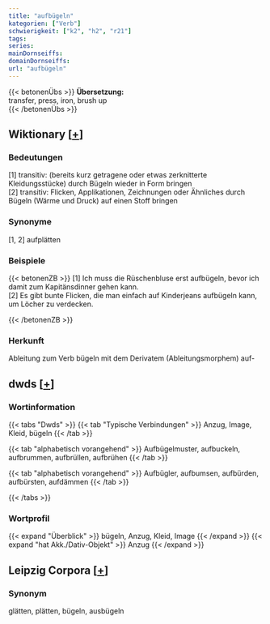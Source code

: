 ```yaml
---
title: "aufbügeln"
kategorien: ["Verb"]
schwierigkeit: ["k2", "h2", "r21"]
tags:
series:
mainDornseiffs:
domainDornseiffs:
url: "aufbügeln"
---
```


{{< betonenÜbs >}}
**Übersetzung:**  
transfer, press, iron, brush up  
{{< /betonenÜbs >}}

## Wiktionary [[+](https://de.wiktionary.org/wiki/aufbügeln)]

### Bedeutungen
[1] transitiv: (bereits kurz getragene oder etwas zerknitterte Kleidungsstücke) durch Bügeln wieder in Form bringen  
[2] transitiv: Flicken, Applikationen, Zeichnungen oder Ähnliches durch Bügeln (Wärme und Druck) auf einen Stoff bringen  

### Synonyme
[1, 2] aufplätten  

### Beispiele
{{< betonenZB >}}
[1] Ich muss die Rüschenbluse erst aufbügeln, bevor ich damit zum Kapitänsdinner gehen kann.  
[2] Es gibt bunte Flicken, die man einfach auf Kinderjeans aufbügeln kann, um Löcher zu verdecken.  

{{< /betonenZB >}}
### Herkunft
Ableitung zum Verb bügeln mit dem Derivatem (Ableitungsmorphem) auf-  



## dwds [[+](https://www.dwds.de/wb/aufbügeln)]

### Wortinformation
{{< tabs "Dwds" >}}
{{< tab "Typische Verbindungen" >}}
Anzug, Image, Kleid, bügeln
{{< /tab >}}

{{< tab "alphabetisch vorangehend" >}}
Aufbügelmuster, aufbuckeln, aufbrummen, aufbrüllen, aufbrühen
{{< /tab >}}

{{< tab "alphabetisch vorangehend" >}}
Aufbügler, aufbumsen, aufbürden, aufbürsten, aufdämmen
{{< /tab >}}

{{< /tabs >}}

### Wortprofil
{{< expand "Überblick" >}} bügeln, Anzug, Kleid, Image {{< /expand >}}
{{< expand "hat Akk./Dativ-Objekt" >}} Anzug {{< /expand >}}

## Leipzig Corpora [[+](https://corpora.uni-leipzig.de/en/res?word=aufbügeln&corpusId=deu_newscrawl-public_2018)]


### Synonym
glätten, plätten, bügeln, ausbügeln

